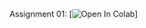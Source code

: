 ﻿Assignment 01:
[![Open In Colab](https://colab.research.google.com/github/poolsar42/ML_advance/blob/master/assignment1_01_Word_Vectors.ipynb)]
